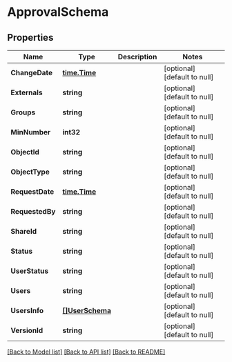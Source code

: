 # ApprovalSchema

## Properties
Name | Type | Description | Notes
------------ | ------------- | ------------- | -------------
**ChangeDate** | [**time.Time**](time.Time.md) |  | [optional] [default to null]
**Externals** | **string** |  | [optional] [default to null]
**Groups** | **string** |  | [optional] [default to null]
**MinNumber** | **int32** |  | [optional] [default to null]
**ObjectId** | **string** |  | [optional] [default to null]
**ObjectType** | **string** |  | [optional] [default to null]
**RequestDate** | [**time.Time**](time.Time.md) |  | [optional] [default to null]
**RequestedBy** | **string** |  | [optional] [default to null]
**ShareId** | **string** |  | [optional] [default to null]
**Status** | **string** |  | [optional] [default to null]
**UserStatus** | **string** |  | [optional] [default to null]
**Users** | **string** |  | [optional] [default to null]
**UsersInfo** | [**[]UserSchema**](UserSchema.md) |  | [optional] [default to null]
**VersionId** | **string** |  | [optional] [default to null]

[[Back to Model list]](../README.md#documentation-for-models) [[Back to API list]](../README.md#documentation-for-api-endpoints) [[Back to README]](../README.md)



